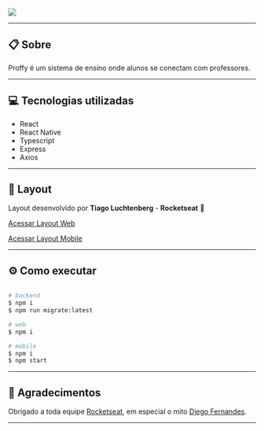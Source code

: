 
<img src="https://ik.imagekit.io/meaid6cls2/proffy/proffy_IIeXuHzrt.png" />

---

## 📋 Sobre

Proffy é um sistema de ensino onde alunos se conectam com professores.

----

## 💻 Tecnologias utilizadas

- React
- React Native
- Typescript
- Express
- Axios
---

## 🎨 Layout

Layout desenvolvido por **Tiago Luchtenberg** - **Rocketseat** 🚀

[Acessar Layout Web](https://www.figma.com/file/Agvethfp7FANyXDDU3LUfd/Proffy-Web-2.0)

[Acessar Layout Mobile](https://www.figma.com/file/nZ7lMEBYZSMhRxfdvy6fKz/Proffy-Mobile-2.0)

---

## ⚙ Como executar

```bash

# backend
$ npm i
$ npm run migrate:latest

# web
$ npm i

# mobile
$ npm i
$ npm start 

```
---

## 🙏 Agradecimentos

Obrigado a toda equipe [Rocketseat](https://rocketseat.com.br/), em especial o mito [Diego Fernandes](https://github.com/diego3g).

---

